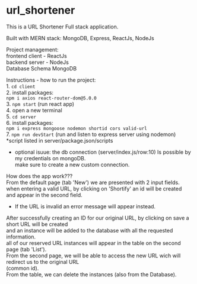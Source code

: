 # url_shortener

This is a URL Shortener Full stack application.</br>

Built with MERN stack: MongoDB, Express, ReactJs, NodeJs

Project management:</br>
    frontend client - ReactJs</br>
    backend server - NodeJs</br>
    Database Schema MongoDB</br>

Instructions - how to run the project:</br>
    1. `cd client`</br>
    2. install packages: </br>
         `npm i axios react-router-dom@5.0.0` </br>
    3. `npm start` (run react app)</br>
    4. open a new terminal</br>
    5. `cd server`</br>
    6. install packages:</br>
         `npm i express mongoose nodemon shortid cors valid-url`</br>
    7. `npm run devStart` (run and listen to express server using nodemon)</br>
        *script listed in server/package.json/scripts</br>

* optional isuue: the db connection (server/index.js/row:10) Is possible by my credentials on mongoDB.</br> make sure to create a new custom connection.</br> 

How does the app work???</br>
From the default page (tab 'New') we are presented with 2 input fields.</br>
when entering a valid URL, by clicking on 'Shortify' an id will be created</br>
and appear in the second field. </br>
* If the URL is invalid an error message will appear instead.</br>

After successfully creating an ID for our original URL, by clicking on save a short URL will be created</br>
and an instance will be added to the database with all the requested information.</br>
all of our reserved URL instances will appear in the table on the second page (tab 'List').</br>
From the second page, we will be able to access the new URL wich will redirect us to the original URL</br>
(common id).</br>
From the table, we can delete the instances (also from the Database).</br>

